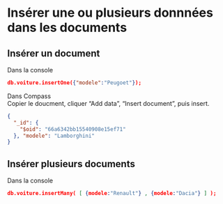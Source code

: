 # **Insérer une ou plusieurs donnnées dans les documents**
## Insérer un document
Dans la console
```json
db.voiture.insertOne({"modele":"Peugoet"});
```
Dans Compass  
Copier le doucment, cliquer “Add data”, “Insert document”, puis insert.
```json
{
  "_id": {
    "$oid": "66a6342bb15540908e15ef71"
  }, "modele": "Lamborghini"
}
```
## Insérer plusieurs documents
Dans la console
```json
db.voiture.insertMany( [ {modele:"Renault"} , {modele:"Dacia"} ] );
```